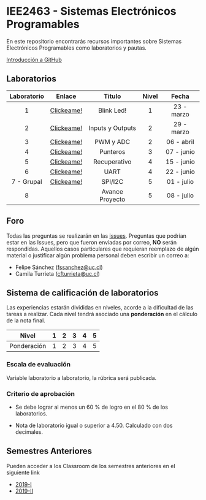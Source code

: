 # IEE2463 - Sistemas Electrónicos Programables

En este repositorio encontrarás recursos importantes sobre Sistemas Electrónicos Programables como laboratorios y pautas. 

[Introducción a GitHub](https://github.com/IEE2463/classroom/blob/master/Material%20de%20apoyo/GitHub/Introducción%20a%20GitHub.pdf) 

## Laboratorios
| Laboratorio |                         Enlace                        | Titulo 			| Nivel |   Fecha     |
|:-----------:|:-----------------------------------------------------:|:--------------:	| :---: |:-----------:|
|      1      | [Clickeame!](https://classroom.github.com/a/c-iGWA9O) | Blink Led!  	| 	1	| 23 - marzo  |
| 	   2 	  | [Clickeame!](https://classroom.github.com/a/xQTAm3Pu) | Inputs y Outputs|	2	| 29 - marzo  |
| 	   3 	  | [Clickeame!](https://classroom.github.com/a/tUThaSWb) | PWM y ADC       |	2	| 06 - abril  |
| 	   4 	  | [Clickeame!](https://classroom.github.com/a/znmCaXqv) | Punteros		|	3	| 07 - junio  |
| 	   5 	  | [Clickeame!](https://classroom.github.com/a/43iprXe0) | Recuperativo	|	4	| 15 - junio  |
| 	   6 	  | [Clickeame!](https://classroom.github.com/a/WMJ0SW-v) | UART			|	4	| 22 - junio  |
| 	   7 - Grupal 	  | [Clickeame!](https://classroom.github.com/g/_ajL38Yr) | SPI/I2C			|	5	| 01 - julio  |
| 	   8	  |													 | Avance Proyecto		|	5	| 08 - julio  |



## Foro

Todas las preguntas se realizarán en las [issues](../../issues). Preguntas que podrían estar en las Issues, pero que fueron enviadas por correo, **NO** serán respondidas. Aquellos casos particulares que requieran reemplazo de algún material o justificar algún problema personal deben escribir un correo a:

- Felipe Sánchez (fssanchez@uc.cl)
- Camila Turrieta (cfturrieta@uc.cl)

## Sistema de calificación de laboratorios

Las experiencias estarán divididas en niveles, acorde a la dificultad de las tareas a realizar. Cada nivel tendrá asociado una **ponderación** en el cálculo de la nota final.


| Nivel			| 1  	|  2 	|  3 	|  4 	| 5  	|
|:-:			|:-:	|---	|---	|---	|---	|
| Ponderación 	| 1		| 2 	| 3		| 4		| 5  	|



### Escala de evaluación

Variable laboratorio a laboratorio, la rúbrica será publicada.

### Criterio de aprobación

- Se debe lograr al menos un 60 % de logro en el 80 % de los laboratorios. 

- Nota de laboratorio igual o superior a 4.50. Calculado con dos decimales.

## Semestres Anteriores

Pueden acceder a los Classroom de los semestres anteriores en el siguiente link

- [2019-I](https://github.com/IEE2463/classroom--2019-I)
- [2019-II](https://github.com/IEE2463/classroom--2019-II)
